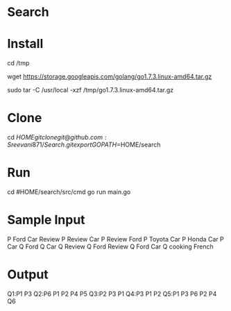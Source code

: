 # Search

# Install
cd /tmp

wget https://storage.googleapis.com/golang/go1.7.3.linux-amd64.tar.gz

sudo tar -C /usr/local -xzf /tmp/go1.7.3.linux-amd64.tar.gz

# Clone
cd $HOME
git clone git@github.com:Sreevani871/Search.git
export GOPATH=$HOME/search

# Run 
cd #HOME/search/src/cmd
go run main.go

# Sample Input
P Ford Car Review 
P Review Car
P Review Ford
P Toyota Car
P Honda Car
P Car
Q Ford
Q Car
Q Review
Q Ford Review
Q Ford Car
Q cooking French

# Output
Q1:P1 P3
Q2:P6 P1 P2 P4 P5
Q3:P2 P3 P1
Q4:P3 P1 P2
Q5:P1 P3 P6 P2 P4
Q6

